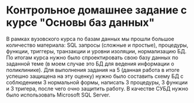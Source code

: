 # Контрольное домашнее задание с курсе "Основы баз данных"
В рамках вузовского курса по базам данных мы прошли большое количество материала: SQL запросы (сложные и простые),
процедуры, функции, триггеры, транзакции и уровни изоляции, нормализацию БД. По итогам курса нужно было спроектировать
свою базу данных по заданной теме (в моем случае это БД для ведения информации о поликлинике). Для выполнения задания на 5
(данная работа в итоге успешно защищена на эту оценку) нужно было составить схему БД с соблюдением 3 нормальной формы,
написать 3 процедуры, 3 функции и 3 тригера, после чего очно защитить работу. В качестве СУБД нужно было использовать 
Microsoft SQL Server.

